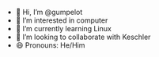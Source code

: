 - 👋 Hi, I’m @gumpelot
- 👀 I’m interested in computer
- 🌱 I’m currently learning Linux
- 💞️ I’m looking to collaborate with Keschler
- 😄 Pronouns: He/Him

<!---
gumpelot/gumpelot is a ✨ special ✨ repository because its `README.md` (this file) appears on your GitHub profile.
You can click the Preview link to take a look at your changes.
--->
